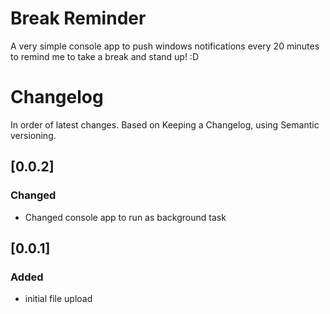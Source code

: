 # Break Reminder
A very simple console app to push windows notifications every 20 minutes to remind me to take a break and stand up! :D

# Changelog
In order of latest changes. Based on Keeping a Changelog, using Semantic versioning.

## [0.0.2]
### Changed
- Changed console app to run as background task

## [0.0.1] 
### Added
- initial file upload
